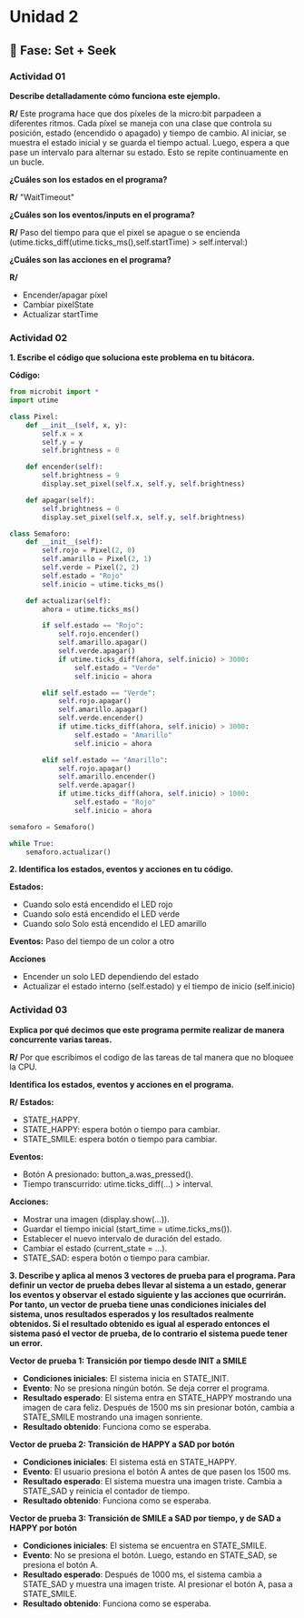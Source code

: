 # Unidad 2

## 🔎 Fase: Set + Seek

### Actividad 01
**Describe detalladamente cómo funciona este ejemplo.**

**R/** Este programa hace que dos píxeles de la micro:bit parpadeen a diferentes ritmos. Cada píxel se maneja con una clase que controla su posición, estado (encendido o apagado) y tiempo de cambio. Al iniciar, se muestra el estado inicial y se guarda el tiempo actual. Luego, espera a que pase un intervalo para alternar su estado. Esto se repite continuamente en un bucle.

**¿Cuáles son los estados en el programa?**

**R/** 	"WaitTimeout"

**¿Cuáles son los eventos/inputs en el programa?**

**R/** 	Paso del tiempo para que el pixel se apague o se encienda (utime.ticks_diff(utime.ticks_ms(),self.startTime) > self.interval:)

**¿Cuáles son las acciones en el programa?**

**R/** 
- Encender/apagar píxel
- Cambiar pixelState
- Actualizar startTime

### Actividad 02

**1. Escribe el código que soluciona este problema en tu bitácora.**

**Código:**
``` py
from microbit import *
import utime

class Pixel:
    def __init__(self, x, y):
        self.x = x
        self.y = y
        self.brightness = 0

    def encender(self):
        self.brightness = 9
        display.set_pixel(self.x, self.y, self.brightness)

    def apagar(self):
        self.brightness = 0
        display.set_pixel(self.x, self.y, self.brightness)

class Semaforo:
    def __init__(self):
        self.rojo = Pixel(2, 0)
        self.amarillo = Pixel(2, 1)
        self.verde = Pixel(2, 2)
        self.estado = "Rojo"
        self.inicio = utime.ticks_ms()

    def actualizar(self):
        ahora = utime.ticks_ms()

        if self.estado == "Rojo":
            self.rojo.encender()
            self.amarillo.apagar()
            self.verde.apagar()
            if utime.ticks_diff(ahora, self.inicio) > 3000:
                self.estado = "Verde"
                self.inicio = ahora

        elif self.estado == "Verde":
            self.rojo.apagar()
            self.amarillo.apagar()
            self.verde.encender()
            if utime.ticks_diff(ahora, self.inicio) > 3000:
                self.estado = "Amarillo"
                self.inicio = ahora

        elif self.estado == "Amarillo":
            self.rojo.apagar()
            self.amarillo.encender()
            self.verde.apagar()
            if utime.ticks_diff(ahora, self.inicio) > 1000:
                self.estado = "Rojo"
                self.inicio = ahora

semaforo = Semaforo()

while True:
    semaforo.actualizar()
```

**2. Identifica los estados, eventos y acciones en tu código.**

**Estados:** 
- Cuando solo está encendido el LED rojo  
- Cuando solo está encendido el LED verde  
- Cuando solo Solo está encendido el LED amarillo

**Eventos:**
Paso del tiempo de un color a otro

**Acciones**
- Encender un solo LED dependiendo del estado
- Actualizar el estado interno (self.estado) y el tiempo de inicio (self.inicio)

### Actividad 03
**Explica por qué decimos que este programa permite realizar de manera concurrente varias tareas.**

**R/** Por que escribimos el codigo de las tareas de tal manera que no bloquee la CPU.

**Identifica los estados, eventos y acciones en el programa.**

**R/** 
**Estados:**
- STATE_HAPPY.
- STATE_HAPPY: espera botón o tiempo para cambiar.
- STATE_SMILE: espera botón o tiempo para cambiar.

**Eventos:**
- Botón A presionado: button_a.was_pressed().
- Tiempo transcurrido: utime.ticks_diff(...) > interval.

**Acciones:**
- Mostrar una imagen (display.show(...)).
- Guardar el tiempo inicial (start_time = utime.ticks_ms()).
- Establecer el nuevo intervalo de duración del estado.
- Cambiar el estado (current_state = ...).
- STATE_SAD: espera botón o tiempo para cambiar.

**3. Describe y aplica al menos 3 vectores de prueba para el programa. Para definir un vector de prueba debes llevar al sistema a un estado, generar los eventos y observar el estado siguiente y las acciones que ocurrirán. Por tanto, un vector de prueba tiene unas condiciones iniciales del sistema, unos resultados esperados y los resultados realmente obtenidos. Si el resultado obtenido es igual al esperado entonces el sistema pasó el vector de prueba, de lo contrario el sistema puede tener un error.**

**Vector de prueba 1: Transición por tiempo desde INIT a SMILE**

- **Condiciones iniciales**: El sistema inicia en STATE_INIT.  
- **Evento**: No se presiona ningún botón. Se deja correr el programa.  
- **Resultado esperado**: El sistema entra en STATE_HAPPY mostrando una imagen de cara feliz.
Después de 1500 ms sin presionar botón, cambia a STATE_SMILE mostrando una imagen sonriente.
- **Resultado obtenido**: Funciona como se esperaba.

**Vector de prueba 2: Transición de HAPPY a SAD por botón**

- **Condiciones iniciales**: El sistema está en STATE_HAPPY.
- **Evento**: El usuario presiona el botón A antes de que pasen los 1500 ms.
- **Resultado esperado**: El sistema muestra una imagen triste.
Cambia a STATE_SAD y reinicia el contador de tiempo.
- **Resultado obtenido**: Funciona como se esperaba.

**Vector de prueba 3: Transición de SMILE a SAD por tiempo, y de SAD a HAPPY por botón**

- **Condiciones iniciales**: El sistema se encuentra en STATE_SMILE.
- **Evento**: No se presiona el botón. Luego, estando en STATE_SAD, se presiona el botón A.
- **Resultado esperado**: Después de 1000 ms, el sistema cambia a STATE_SAD y muestra una imagen triste.
Al presionar el botón A, pasa a STATE_SMILE.
- **Resultado obtenido**: Funciona como se esperaba.


